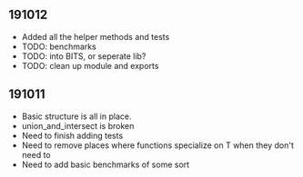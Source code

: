 ## 191012

- Added all the helper methods and tests
- TODO: benchmarks
- TODO: into BITS, or seperate lib?
- TODO: clean up module and exports

## 191011

- Basic structure is all in place.
- union_and_intersect is broken
- Need to finish adding tests
- Need to remove places where functions specialize on T when they don't
  need to
- Need to add basic benchmarks of some sort
